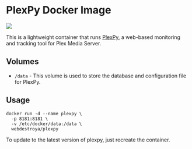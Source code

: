 
# PlexPy Docker Image

[![](https://badge.imagelayers.io/webdestroya/plexpy:latest.svg)](https://imagelayers.io/?images=webdestroya/plexpy:latest 'Get your own badge on imagelayers.io')

This is a lightweight container that runs [PlexPy](https://github.com/drzoidberg33/plexpy), a web-based monitoring and tracking tool for Plex Media Server.

## Volumes
* `/data` - This volume is used to store the database and configuration file for PlexPy.

## Usage

```
docker run -d --name plexpy \
  -p 8181:8181 \
  -v /etc/docker/data:/data \
  webdestroya/plexpy
```

To update to the latest version of plexpy, just recreate the container.
